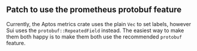 ## Patch to use the prometheus protobuf feature

Currently, the Aptos metrics crate uses the plain `Vec` to set labels, however Sui uses the `protobuf::RepeatedField` instead.
The easiest way to make them both happy is to make them both use the recommended `protobuf` feature.
